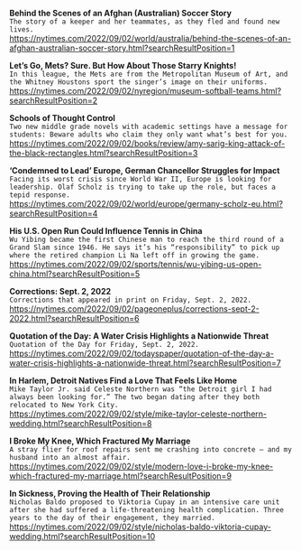 **Behind the Scenes of an Afghan (Australian) Soccer Story**\
`The story of a keeper and her teammates, as they fled and found new lives.`\
https://nytimes.com/2022/09/02/world/australia/behind-the-scenes-of-an-afghan-australian-soccer-story.html?searchResultPosition=1

**Let’s Go, Mets? Sure. But How About Those Starry Knights!**\
`In this league, the Mets are from the Metropolitan Museum of Art, and the Whitney Houstons sport the singer’s image on their uniforms.`\
https://nytimes.com/2022/09/02/nyregion/museum-softball-teams.html?searchResultPosition=2

**Schools of Thought Control**\
`Two new middle grade novels with academic settings have a message for students: Beware adults who claim they only want what’s best for you.`\
https://nytimes.com/2022/09/02/books/review/amy-sarig-king-attack-of-the-black-rectangles.html?searchResultPosition=3

**‘Condemned to Lead’ Europe, German Chancellor Struggles for Impact**\
`Facing its worst crisis since World War II, Europe is looking for leadership. Olaf Scholz is trying to take up the role, but faces a tepid response.`\
https://nytimes.com/2022/09/02/world/europe/germany-scholz-eu.html?searchResultPosition=4

**His U.S. Open Run Could Influence Tennis in China**\
`Wu Yibing became the first Chinese man to reach the third round of a Grand Slam since 1946. He says it’s his “responsibility” to pick up where the retired champion Li Na left off in growing the game.`\
https://nytimes.com/2022/09/02/sports/tennis/wu-yibing-us-open-china.html?searchResultPosition=5

**Corrections: Sept. 2, 2022**\
`Corrections that appeared in print on Friday, Sept. 2, 2022.`\
https://nytimes.com/2022/09/02/pageoneplus/corrections-sept-2-2022.html?searchResultPosition=6

**Quotation of the Day: A Water Crisis Highlights a Nationwide Threat**\
`Quotation of the Day for Friday, Sept. 2, 2022.`\
https://nytimes.com/2022/09/02/todayspaper/quotation-of-the-day-a-water-crisis-highlights-a-nationwide-threat.html?searchResultPosition=7

**In Harlem, Detroit Natives Find a Love That Feels Like Home**\
`Mike Taylor Jr. said Celeste Northern was “the Detroit girl I had always been looking for.” The two began dating after they both relocated to New York City.`\
https://nytimes.com/2022/09/02/style/mike-taylor-celeste-northern-wedding.html?searchResultPosition=8

**I Broke My Knee, Which Fractured My Marriage**\
`A stray flier for roof repairs sent me crashing into concrete — and my husband into an almost affair.`\
https://nytimes.com/2022/09/02/style/modern-love-i-broke-my-knee-which-fractured-my-marriage.html?searchResultPosition=9

**In Sickness, Proving the Health of Their Relationship**\
`Nicholas Baldo proposed to Viktoria Cupay in an intensive care unit after she had suffered a life-threatening health complication. Three years to the day of their engagement, they married.`\
https://nytimes.com/2022/09/02/style/nicholas-baldo-viktoria-cupay-wedding.html?searchResultPosition=10


